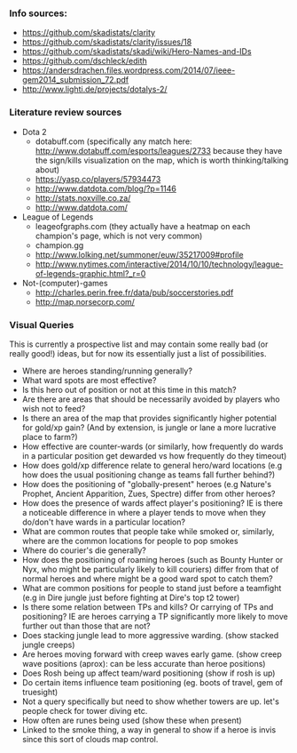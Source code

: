 ### Info sources:
- https://github.com/skadistats/clarity
- https://github.com/skadistats/clarity/issues/18
- https://github.com/skadistats/skadi/wiki/Hero-Names-and-IDs
- https://github.com/dschleck/edith
- https://andersdrachen.files.wordpress.com/2014/07/ieee-gem2014_submission_72.pdf
- http://www.lighti.de/projects/dotalys-2/

### Literature review sources
- Dota 2
    - dotabuff.com (specifically any match here: http://www.dotabuff.com/esports/leagues/2733 because they have the sign/kills visualization on the map, which is worth thinking/talking about)
    - https://yasp.co/players/57934473
    - http://www.datdota.com/blog/?p=1146
    - http://stats.noxville.co.za/
    - http://www.datdota.com/
- League of Legends
    - leageofgraphs.com (they actually have a heatmap on each champion's page, which is not very common)
    - champion.gg
    - http://www.lolking.net/summoner/euw/35217009#profile
    - http://www.nytimes.com/interactive/2014/10/10/technology/league-of-legends-graphic.html?_r=0
- Not-(computer)-games
    - http://charles.perin.free.fr/data/pub/soccerstories.pdf
    - http://map.norsecorp.com/

### Visual Queries
This is currently a prospective list and may contain some really bad (or really good!) ideas, but for now its essentially just a list of possibilities.
- Where are heroes standing/running generally?
- What ward spots are most effective?
- Is this hero out of position or not at this time in this match?
- Are there are areas that should be necessarily avoided by players who wish not to feed?
- Is there an area of the map that provides significantly higher potential for gold/xp gain? (And by extension, is jungle or lane a more lucrative place to farm?)
- How effective are counter-wards (or similarly, how frequently do wards in a particular position get dewarded vs how frequently do they timeout)
- How does gold/xp difference relate to general hero/ward locations (e.g how does the usual positioning change as teams fall further behind?)
- How does the positioning of "globally-present" heroes (e.g Nature's Prophet, Ancient Apparition, Zues, Spectre) differ from other heroes?
- How does the presence of wards affect player's positioning? IE is there a noticeable difference in where a player tends to move when they do/don't have wards in a particular location?
- What are common routes that people take while smoked or, similarly, where are the common locations for people to pop smokes
- Where do courier's die generally?
- How does the positioning of roaming heroes (such as Bounty Hunter or Nyx, who might be particularly likely to kill couriers) differ from that of normal heroes and where might be a good ward spot to catch them?
- What are common positions for people to stand just before a teamfight (e.g in Dire jungle just before fighting at Dire's top t2 tower)
- Is there some relation between TPs and kills? Or carrying of TPs and positioning? IE are heroes carrying a TP significantly more likely to move further out than those that are not?
- Does stacking jungle lead to more aggressive warding. (show stacked jungle creeps)
- Are heroes moving forward with creep waves early game. (show creep wave positions (aprox): can be less accurate than heroe positions)
- Does Rosh being up affect team/ward positioning (show if rosh is up)
- Do certain items influence team positioning (eg. boots of travel, gem of truesight)
- Not a query specifically but need to show whether towers are up. let's people check for tower diving etc.
- How often are runes being used (show these when present)
- Linked to the smoke thing, a way in general to show if a heroe is invis since this sort of clouds map control.

